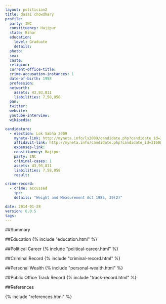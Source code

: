 ```yaml
---
layout: politician2
title: dasai chowdhary
profile: 
  party: INC
  constituency: Hajipur
  state: Bihar
  education: 
    level: Graduate
    details: 
  photo: 
  sex: 
  caste: 
  religion: 
  current-office-title: 
  crime-accusation-instances: 1
  date-of-birth: 1958
  profession: 
  networth: 
    assets: 43,93,811
    liabilities: 7,58,058
  pan: 
  twitter: 
  website: 
  youtube-interview: 
  wikipedia: 

candidature: 
  - election: Lok Sabha 2009
    myneta-link: http://myneta.info/ls2009/candidate.php?candidate_id=3160
    affidavit-link: http://myneta.info/candidate.php?candidate_id=3160&scan=original
    expenses-link: 
    constituency: Hajipur 
    party: INC
    criminal-cases: 1
    assets: 43,93,811
    liabilities: 7,58,058
    result:  

crime-record: 
  - crime: accussed
    ipc: 
    details: "Weight and Measurement Act 1985, 39(2)" 

date: 2014-01-28
version: 0.0.5
tags: 
---
```

##Summary


##Education
{% include "education.html" %}


##Political Career
{% include "political-career.html" %}


##Criminal Record
{% include "criminal-record.html" %}


##Personal Wealth
{% include "personal-wealth.html" %}


##Public Office Track Record
{% include "track-record.html" %}


##References


{% include "references.html" %}